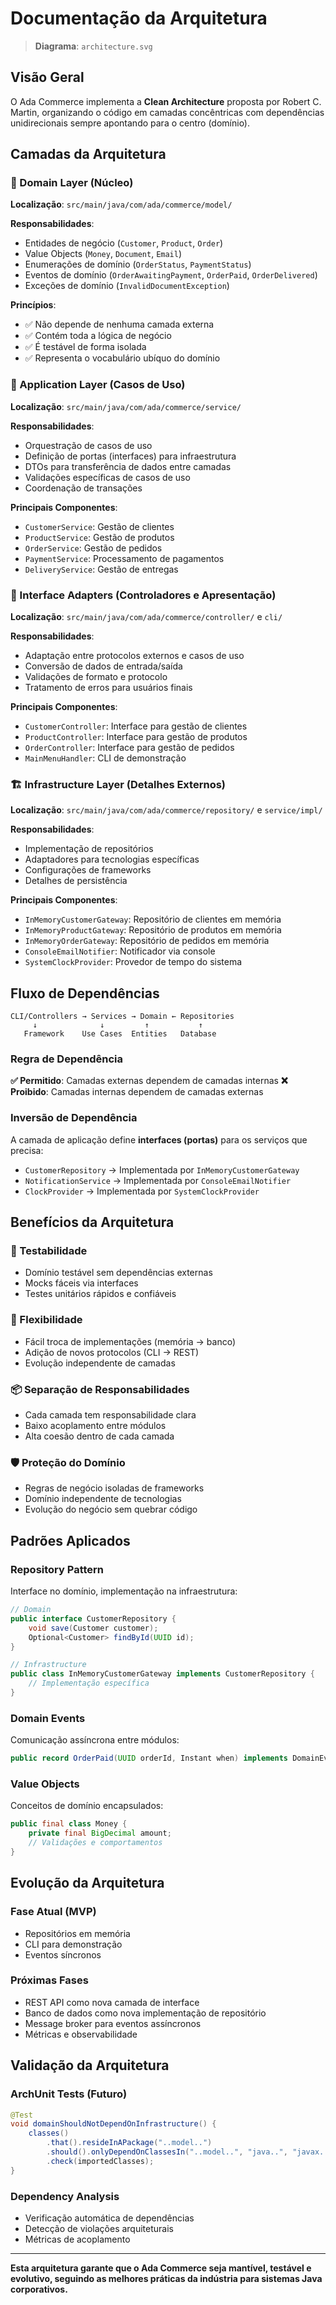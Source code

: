 # Documentação da Arquitetura

> **Diagrama**: `architecture.svg`

## Visão Geral

O Ada Commerce implementa a **Clean Architecture** proposta por Robert C. Martin, organizando o código em camadas concêntricas com dependências unidirecionais sempre apontando para o centro (domínio).

## Camadas da Arquitetura

### 🎯 Domain Layer (Núcleo)
**Localização**: `src/main/java/com/ada/commerce/model/`

**Responsabilidades**:
- Entidades de negócio (`Customer`, `Product`, `Order`)
- Value Objects (`Money`, `Document`, `Email`)  
- Enumerações de domínio (`OrderStatus`, `PaymentStatus`)
- Eventos de domínio (`OrderAwaitingPayment`, `OrderPaid`, `OrderDelivered`)
- Exceções de domínio (`InvalidDocumentException`)

**Princípios**:
- ✅ Não depende de nenhuma camada externa
- ✅ Contém toda a lógica de negócio
- ✅ É testável de forma isolada
- ✅ Representa o vocabulário ubíquo do domínio

### 🔧 Application Layer (Casos de Uso)
**Localização**: `src/main/java/com/ada/commerce/service/`

**Responsabilidades**:
- Orquestração de casos de uso
- Definição de portas (interfaces) para infraestrutura
- DTOs para transferência de dados entre camadas
- Validações específicas de casos de uso
- Coordenação de transações

**Principais Componentes**:
- `CustomerService`: Gestão de clientes
- `ProductService`: Gestão de produtos  
- `OrderService`: Gestão de pedidos
- `PaymentService`: Processamento de pagamentos
- `DeliveryService`: Gestão de entregas

### 🔌 Interface Adapters (Controladores e Apresentação)
**Localização**: `src/main/java/com/ada/commerce/controller/` e `cli/`

**Responsabilidades**:
- Adaptação entre protocolos externos e casos de uso
- Conversão de dados de entrada/saída
- Validações de formato e protocolo
- Tratamento de erros para usuários finais

**Principais Componentes**:
- `CustomerController`: Interface para gestão de clientes
- `ProductController`: Interface para gestão de produtos
- `OrderController`: Interface para gestão de pedidos
- `MainMenuHandler`: CLI de demonstração

### 🏗️ Infrastructure Layer (Detalhes Externos)
**Localização**: `src/main/java/com/ada/commerce/repository/` e `service/impl/`

**Responsabilidades**:
- Implementação de repositórios
- Adaptadores para tecnologias específicas
- Configurações de frameworks
- Detalhes de persistência

**Principais Componentes**:
- `InMemoryCustomerGateway`: Repositório de clientes em memória
- `InMemoryProductGateway`: Repositório de produtos em memória
- `InMemoryOrderGateway`: Repositório de pedidos em memória
- `ConsoleEmailNotifier`: Notificador via console
- `SystemClockProvider`: Provedor de tempo do sistema

## Fluxo de Dependências

```
CLI/Controllers → Services → Domain ← Repositories
     ↓              ↓         ↑           ↑
   Framework    Use Cases  Entities   Database
```

### Regra de Dependência

**✅ Permitido**: Camadas externas dependem de camadas internas
**❌ Proibido**: Camadas internas dependem de camadas externas

### Inversão de Dependência

A camada de aplicação define **interfaces (portas)** para os serviços que precisa:
- `CustomerRepository` → Implementada por `InMemoryCustomerGateway`
- `NotificationService` → Implementada por `ConsoleEmailNotifier`
- `ClockProvider` → Implementada por `SystemClockProvider`

## Benefícios da Arquitetura

### 🧪 Testabilidade
- Domínio testável sem dependências externas
- Mocks fáceis via interfaces
- Testes unitários rápidos e confiáveis

### 🔄 Flexibilidade
- Fácil troca de implementações (memória → banco)
- Adição de novos protocolos (CLI → REST)
- Evolução independente de camadas

### 📦 Separação de Responsabilidades
- Cada camada tem responsabilidade clara
- Baixo acoplamento entre módulos
- Alta coesão dentro de cada camada

### 🛡️ Proteção do Domínio
- Regras de negócio isoladas de frameworks
- Domínio independente de tecnologias
- Evolução do negócio sem quebrar código

## Padrões Aplicados

### Repository Pattern
Interface no domínio, implementação na infraestrutura:
```java
// Domain
public interface CustomerRepository {
    void save(Customer customer);
    Optional<Customer> findById(UUID id);
}

// Infrastructure  
public class InMemoryCustomerGateway implements CustomerRepository {
    // Implementação específica
}
```

### Domain Events
Comunicação assíncrona entre módulos:
```java
public record OrderPaid(UUID orderId, Instant when) implements DomainEvent {}
```

### Value Objects
Conceitos de domínio encapsulados:
```java
public final class Money {
    private final BigDecimal amount;
    // Validações e comportamentos
}
```

## Evolução da Arquitetura

### Fase Atual (MVP)
- Repositórios em memória
- CLI para demonstração
- Eventos síncronos

### Próximas Fases
- REST API como nova camada de interface
- Banco de dados como nova implementação de repositório
- Message broker para eventos assíncronos
- Métricas e observabilidade

## Validação da Arquitetura

### ArchUnit Tests (Futuro)
```java
@Test
void domainShouldNotDependOnInfrastructure() {
    classes()
        .that().resideInAPackage("..model..")
        .should().onlyDependOnClassesIn("..model..", "java..", "javax..")
        .check(importedClasses);
}
```

### Dependency Analysis
- Verificação automática de dependências
- Detecção de violações arquiteturais
- Métricas de acoplamento

---

**Esta arquitetura garante que o Ada Commerce seja mantível, testável e evolutivo, seguindo as melhores práticas da indústria para sistemas Java corporativos.**